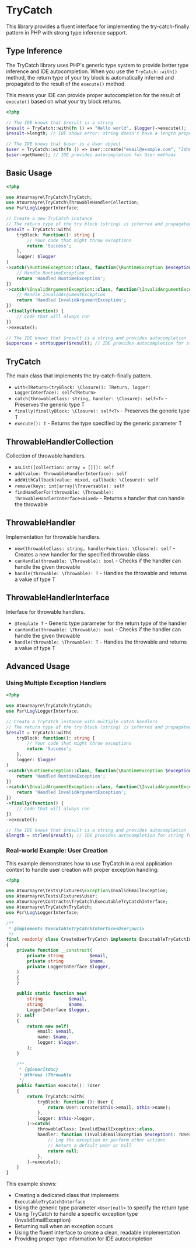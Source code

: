 # TryCatch

This library provides a fluent interface for implementing the try-catch-finally pattern in PHP with strong type inference support.

## Type Inference

The TryCatch library uses PHP's generic type system to provide better type inference and IDE autocompletion. When you use the `TryCatch::with()` method, the return type of your try block is automatically inferred and propagated to the result of the `execute()` method.

This means your IDE can provide proper autocompletion for the result of `execute()` based on what your try block returns.

```php
<?php

// The IDE knows that $result is a string
$result = TryCatch::with(fn () => "Hello world", $logger)->execute();
$result->length; // IDE shows error: string doesn't have a length property

// The IDE knows that $user is a User object
$user = TryCatch::with(fn () => User::create("email@example.com", "John"), $logger)->execute();
$user->getName(); // IDE provides autocompletion for User methods
```

## Basic Usage

```php
<?php

use Atournayre\TryCatch\TryCatch;
use Atournayre\TryCatch\ThrowableHandlerCollection;
use Psr\Log\LoggerInterface;

// Create a new TryCatch instance
// The return type of the try block (string) is inferred and propagated to $result
$result = TryCatch::with(
    tryBlock: function(): string {
        // Your code that might throw exceptions
        return 'Success';
    },
    logger: $logger
)
->catch(\RuntimeException::class, function(\RuntimeException $exception): string {
    // Handle RuntimeException
    return 'Handled RuntimeException';
})
->catch(\InvalidArgumentException::class, function(\InvalidArgumentException $exception): string {
    // Handle InvalidArgumentException
    return 'Handled InvalidArgumentException';
})
->finally(function() {
    // Code that will always run
})
->execute();

// The IDE knows that $result is a string and provides autocompletion
$uppercase = strtoupper($result); // IDE provides autocompletion for string functions
```

## TryCatch

The main class that implements the try-catch-finally pattern.

- `with<TReturn>(tryBlock: \Closure(): TReturn, logger: LoggerInterface): self<TReturn>`
- `catch(throwableClass: string, handler: \Closure): self<T>` - Preserves the generic type T
- `finally(finallyBlock: \Closure): self<T>` - Preserves the generic type T
- `execute(): T` - Returns the type specified by the generic parameter T

## ThrowableHandlerCollection

Collection of throwable handlers.

- `asList([collection: array = []]): self`
- `add(value: ThrowableHandlerInterface): self`
- `addWithCallback(value: mixed, callback: \Closure): self`
- `remove(keys: int|array|\Traversable): self`
- `findHandlerFor(throwable: \Throwable): ThrowableHandlerInterface<mixed>` - Returns a handler that can handle the throwable

## ThrowableHandler

Implementation for throwable handlers.

- `new(throwableClass: string, handlerFunction: \Closure): self` - Creates a new handler for the specified throwable class
- `canHandle(throwable: \Throwable): bool` - Checks if the handler can handle the given throwable
- `handle(throwable: \Throwable): T` - Handles the throwable and returns a value of type T

## ThrowableHandlerInterface

Interface for throwable handlers.

- `@template T` - Generic type parameter for the return type of the handler
- `canHandle(throwable: \Throwable): bool` - Checks if the handler can handle the given throwable
- `handle(throwable: \Throwable): T` - Handles the throwable and returns a value of type T

## Advanced Usage

### Using Multiple Exception Handlers

```php
<?php

use Atournayre\TryCatch\TryCatch;
use Psr\Log\LoggerInterface;

// Create a TryCatch instance with multiple catch handlers
// The return type of the try block (string) is inferred and propagated to $result
$result = TryCatch::with(
    tryBlock: function(): string {
        // Your code that might throw exceptions
        return 'Success';
    },
    logger: $logger
)
->catch(\RuntimeException::class, function(\RuntimeException $exception): string {
    return 'Handled RuntimeException';
})
->catch(\InvalidArgumentException::class, function(\InvalidArgumentException $exception): string {
    return 'Handled InvalidArgumentException';
})
->finally(function() {
    // Code that will always run
})
->execute();

// The IDE knows that $result is a string and provides autocompletion
$length = strlen($result); // IDE provides autocompletion for string functions
```

### Real-world Example: User Creation

This example demonstrates how to use TryCatch in a real application context to handle user creation with proper exception handling:

```php
<?php

use Atournayre\Tests\Fixtures\Exception\InvalidEmailException;
use Atournayre\Tests\Fixtures\User;
use Atournayre\Contracts\TryCatch\ExecutableTryCatchInterface;
use Atournayre\TryCatch\TryCatch;
use Psr\Log\LoggerInterface;

/**
 * @implements ExecutableTryCatchInterface<User|null>
 */
final readonly class CreateUserTryCatch implements ExecutableTryCatchInterface
{
    private function __construct(
        private string          $email,
        private string          $name,
        private LoggerInterface $logger,
    )
    {
    }

    public static function new(
        string          $email,
        string          $name,
        LoggerInterface $logger,
    ): self
    {
        return new self(
            email: $email,
            name: $name,
            logger: $logger,
        );
    }

    /**
     * {@inheritdoc}
     * @throws \Throwable
     */
    public function execute(): ?User
    {
        return TryCatch::with(
            tryBlock: function (): User {
                return User::create($this->email, $this->name);
            },
            logger: $this->logger,
        )->catch(
            throwableClass: InvalidEmailException::class,
            handler: function (InvalidEmailException $exception): ?User {
                // Log the exception or perform other actions
                // Return a default user or null
                return null;
            },
        )->execute();
    }
}
```

This example shows:
- Creating a dedicated class that implements `ExecutableTryCatchInterface`
- Using the generic type parameter `<User|null>` to specify the return type
- Using TryCatch to handle a specific exception type (InvalidEmailException)
- Returning null when an exception occurs
- Using the fluent interface to create a clean, readable implementation
- Providing proper type information for IDE autocompletion

